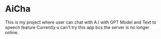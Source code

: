 # AiCha
 This is my project where user can chat with A.I with GPT Model and Text to speech feature
 Currently u can't try this app bcs the server is no longer online.

